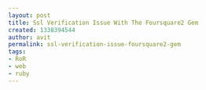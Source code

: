 ```yaml
---
layout: post
title: Ssl Verification Issue With The Foursquare2 Gem
created: 1338394544
author: avit
permalink: ssl-verification-issue-foursquare2-gem
tags:
- RoR
- web
- ruby
---
```

<img src="http://feeds.feedburner.com/~r/KensoDev-en/~4/go3ha_VUf90" height="1" width="1"/>
